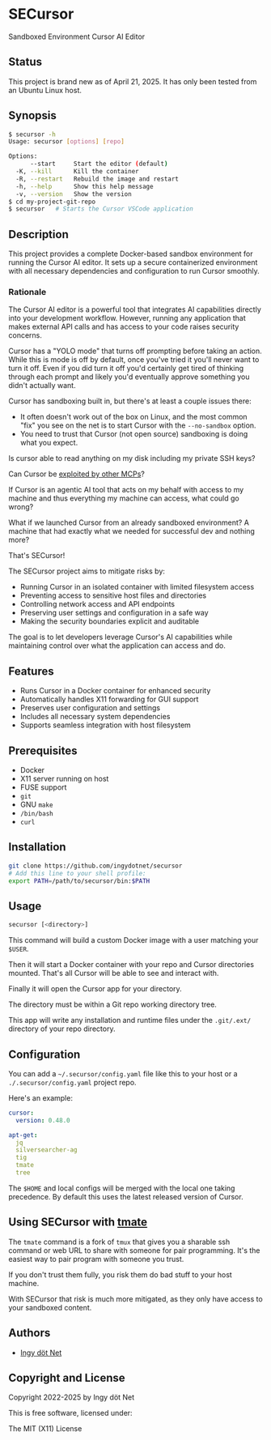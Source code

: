 SECursor
========

Sandboxed Environment Cursor AI Editor


## Status

This project is brand new as of April 21, 2025.
It has only been tested from an Ubuntu Linux host.


## Synopsis

```bash
$ secursor -h
Usage: secursor [options] [repo]

Options:
      --start     Start the editor (default)
  -K, --kill      Kill the container
  -R, --restart   Rebuild the image and restart
  -h, --help      Show this help message
  -v, --version   Show the version
$ cd my-project-git-repo
$ secursor   # Starts the Cursor VSCode application
```


## Description

This project provides a complete Docker-based sandbox environment for running
the Cursor AI editor.
It sets up a secure containerized environment with all necessary dependencies
and configuration to run Cursor smoothly.


### Rationale

The Cursor AI editor is a powerful tool that integrates AI capabilities directly
into your development workflow.
However, running any application that makes external API calls and has access to
your code raises security concerns.

Cursor has a "YOLO mode" that turns off prompting before taking an action.
While this is mode is off by default, once you've tried it you'll never want to
turn it off.
Even if you did turn it off you'd certainly get tired of thinking through each
prompt and likely you'd eventually approve something you didn't actually want.

Cursor has sandboxing built in, but there's at least a couple issues there:

* It often doesn't work out of the box on Linux, and the most common "fix" you
  see on the net is to start Cursor with the `--no-sandbox` option.
* You need to trust that Cursor (not open source) sandboxing is doing what you
  expect.

Is cursor able to read anything on my disk including my private SSH keys?

Can Cursor be [exploited by other MCPs](
https://invariantlabs.ai/blog/whatsapp-mcp-exploited)?

If Cursor is an agentic AI tool that acts on my behalf with access to my machine
and thus everything my machine can access, what could go wrong?

What if we launched Cursor from an already sandboxed environment?
A machine that had exactly what we needed for successful dev and nothing more?

That's SECursor!

The SECursor project aims to mitigate risks by:

- Running Cursor in an isolated container with limited filesystem access
- Preventing access to sensitive host files and directories
- Controlling network access and API endpoints
- Preserving user settings and configuration in a safe way
- Making the security boundaries explicit and auditable

The goal is to let developers leverage Cursor's AI capabilities while
maintaining control over what the application can access and do.


## Features

- Runs Cursor in a Docker container for enhanced security
- Automatically handles X11 forwarding for GUI support
- Preserves user configuration and settings
- Includes all necessary system dependencies
- Supports seamless integration with host filesystem


## Prerequisites

- Docker
- X11 server running on host
- FUSE support
- `git`
- GNU `make`
- `/bin/bash`
- `curl`


## Installation

```bash
git clone https://github.com/ingydotnet/secursor
# Add this line to your shell profile:
export PATH=/path/to/secursor/bin:$PATH
```


## Usage

```bash
secursor [<directory>]
```

This command will build a custom Docker image with a user matching your `$USER`.

Then it will start a Docker container with your repo and Cursor directories
mounted.
That's all Cursor will be able to see and interact with.

Finally it will open the Cursor app for your directory.

The directory must be within a Git repo working directory tree.

This app will write any installation and runtime files under the `.git/.ext/`
directory of your repo directory.


## Configuration

You can add a `~/.secursor/config.yaml` file like this to your host or a
`./.secursor/config.yaml` project repo.

Here's an example:

```yaml
cursor:
  version: 0.48.0

apt-get:
  jq
  silversearcher-ag
  tig
  tmate
  tree
```

The `$HOME` and local configs will be merged with the local one taking
precedence.
By default this uses the latest released version of Cursor.


## Using SECursor with [tmate](https://tmate.io/)

The `tmate` command is a fork of `tmux` that gives you a sharable ssh command
or web URL to share with someone for pair programming.
It's the easiest way to pair program with someone you trust.

If you don't trust them fully, you risk them do bad stuff to your host machine.

With SECursor that risk is much more mitigated, as they only have access
to your sandboxed content.


## Authors

* [Ingy döt Net](https://github.com/ingydotnet)


## Copyright and License

Copyright 2022-2025 by Ingy döt Net

This is free software, licensed under:

The MIT (X11) License
